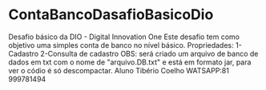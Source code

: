# ContaBancoDasafioBasicoDio
Desafio básico da DIO - Digital Innovation One
Este desafio tem como objetivo uma simples conta de banco no nível básico.
Propriedades:
1-Cadastro
2-Consulta de cadastro
OBS: será criado um arquivo de banco de dados em txt com o nome de "arquivo.DB.txt" e está em formato jar, para ver o códio é só descompactar. 
Aluno Tibério Coelho
WATSAPP:81 999781494 
